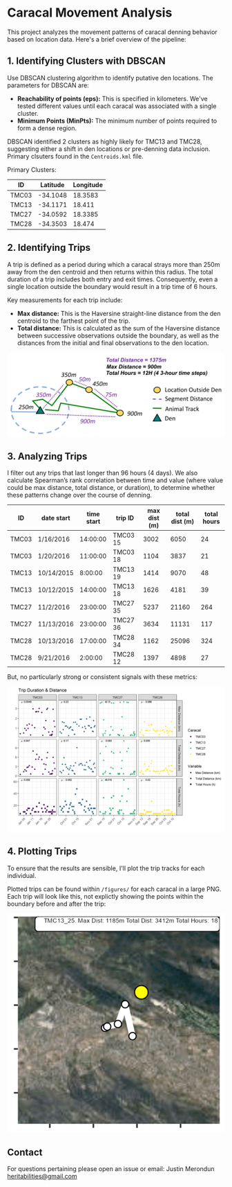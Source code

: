 # Caracal Movement Analysis

This project analyzes the movement patterns of caracal denning behavior based on location data. Here's a brief overview of the pipeline:

## 1. Identifying Clusters with DBSCAN

Use DBSCAN clustering algorithm to identify putative den locations. The parameters for DBSCAN are:

- **Reachability of points (eps):** This is specified in kilometers. We've tested different values until each caracal was associated with a single cluster.
- **Minimum Points (MinPts):** The minimum number of points required to form a dense region.

DBSCAN identified 2 clusters as highly likely  for TMC13 and TMC28, suggesting either a shift in den locations or pre-denning data inclusion. Primary clsuters found in the `Centroids.kml` file.

Primary Clusters: 

| ID    | Latitude | Longitude |
|-------|----------|-----------|
| TMC03 | -34.1048 | 18.3583   |
| TMC13 | -34.1171 | 18.411    |
| TMC27 | -34.0592 | 18.3385   |
| TMC28 | -34.3503 | 18.474    |

## 2. Identifying Trips

A trip is defined as a period during which a caracal strays more than 250m away from the den centroid and then returns within this radius. The total duration of a trip includes both entry and exit times. Consequently, even a single location outside the boundary would result in a trip time of 6 hours.

Key measurements for each trip include:

- **Max distance:** This is the Haversine straight-line distance from the den centroid to the farthest point of the trip.
- **Total distance:** This is calculated as the sum of the Haversine distance between successive observations outside the boundary, as well as the distances from the initial and final observations to the den location. 

![Trip ID Cartoon](figures/Cartoon_Trip.png)

## 3. Analyzing Trips

I filter out any trips that last longer than 96 hours (4 days). We also calculate Spearman’s rank correlation between time and value (where value could be max distance, total distance, or duration), to determine whether these patterns change over the course of denning.

| ID    | date start | time start | trip ID  | max dist (m) | total dist (m) | total hours |
| ----- | ---------- | ---------- | -------- | ------------ | -------------- | ----------- |
| TMC03 | 1/16/2016  | 14:00:00   | TMC03 15 | 3002         | 6050           | 24          |
| TMC03 | 1/20/2016  | 11:00:00   | TMC03 18 | 1104         | 3837           | 21          |
| TMC13 | 10/14/2015 | 8:00:00    | TMC13 19 | 1414         | 9070           | 48          |
| TMC13 | 10/12/2015 | 14:00:00   | TMC13 18 | 1626         | 4181           | 39          |
| TMC27 | 11/2/2016  | 23:00:00   | TMC27 35 | 5237         | 21160          | 264         |
| TMC27 | 11/13/2016 | 23:00:00   | TMC27 36 | 3634         | 11131          | 117         |
| TMC28 | 10/13/2016 | 17:00:00   | TMC28 34 | 1162         | 25096          | 324         |
| TMC28 | 9/21/2016  | 2:00:00    | TMC28 12 | 1397         | 4898           | 27          |

But, no particularly strong or consistent signals with these metrics:

![Trip Summaries](figures/Caracal_Trip_Stats_250m-2023JUNE25.png)

## 4. Plotting Trips

To ensure that the results are sensible, I'll plot the trip tracks for each individual. 

Plotted trips can be found within `/figures/` for each caracal in a large PNG. Each trip will look like this, not explictly showing the points within the boundary before and after the trip:

![Trip Example](figures/Example_Trip.PNG) 

## Contact

For questions pertaining please open an issue or email: Justin Merondun heritabilities@gmail.com 
